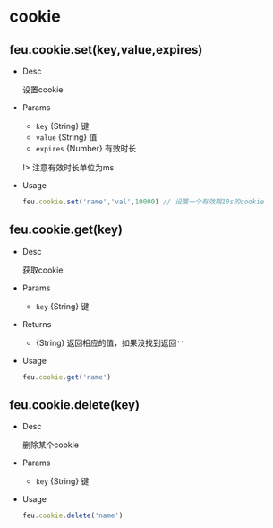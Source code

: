 # cookie

## feu.cookie.set(key,value,expires)

- Desc

  设置cookie

- Params

  - `key` {String}  键
  - `value` {String}  值
  - `expires` {Number}  有效时长

  !> 注意有效时长单位为ms

- Usage

  ```javascript
  feu.cookie.set('name','val',10000) // 设置一个有效期10s的cookie
  ```

## feu.cookie.get(key)

 - Desc

   获取cookie

- Params

  - `key` {String} 键

- Returns

  - {String} 返回相应的值，如果没找到返回`''`

- Usage

  ```javascript
  feu.cookie.get('name')
  ```


## feu.cookie.delete(key)

- Desc

  删除某个cookie

- Params

  - `key` {String} 键

- Usage

  ```javascript
  feu.cookie.delete('name')
  ```